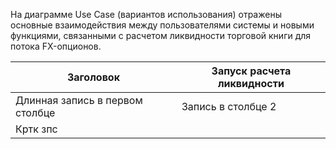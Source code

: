 
На диаграмме Use Case (вариантов использования) отражены основные взаимодействия между пользователями системы и новыми функциями, связанными с расчетом ликвидности торговой книги для потока FX-опционов.

|Заголовок|Запуск расчета ликвидности|
|-|--------|
|Длинная запись в первом столбце|Запись в столбце 2|
|Кртк зпс| |Слева нет записи|
